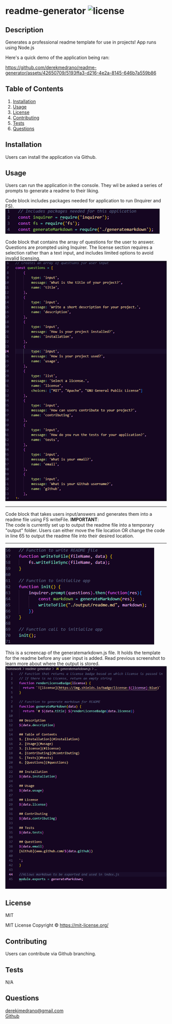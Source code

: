 # readme-generator ![license](https://img.shields.io/badge/license-MIT-blue)

## Description
Generates a professional readme template for use in projects! App runs using Node.js

Here's a quick demo of the application being ran: <br>

https://github.com/derekmedrano/readme-generator/assets/42650709/5193ffa3-d216-4e2a-8145-646b7a559b86

## Table of Contents
1. [Installation](#installation)
2. [Usage](#usage)
3. [License](#license)
4. [Contributing](#contributing)
5. [Tests](#tests)
6. [Questions](#questions)

## Installation
Users can install the application via Github.

## Usage
Users can run the application in the console. They wil be asked a series of prompts to generate a readme to their liking.

Code block includes packages needed for application to run (Inquirer and FS). <br>
![Screenshot of code](images/codesnap1.png)

Code block that contains the array of questions for the user to answer. Questions are prompted using Inquirer. The license section requires a selection rather than a text input, and includes limited options to avoid invalid licensing.
![Screenshot of code](images/codesnap2.png)

**           **
Code block that takes users input/answers and generates them into a readme file using FS writeFile. 
<b>IMPORTANT</b>: <br>
The code is currently set up to output the readme file into a temporary "output" folder. Users can either move the file location OR change the code in line 65 to output the
readme file into their desired location.
**           ** 
![Screenshot of code](images/codesnap3.png)

This is a screencap of the generatemarkdown.js file. It holds the template for the readme before any user input is added. Read previous screenshot to learn more about where the output is stored.
![Screenshot of code](images/codesnap4.png)

## License
MIT

MIT License Copyright ©️ 
https://mit-license.org/

## Contributing
Users can contribute via Github branching.

## Tests
N/A

## Questions
derekjmedrano@gmail.com <br>
[Github](www.github.com/derekmedrano)
